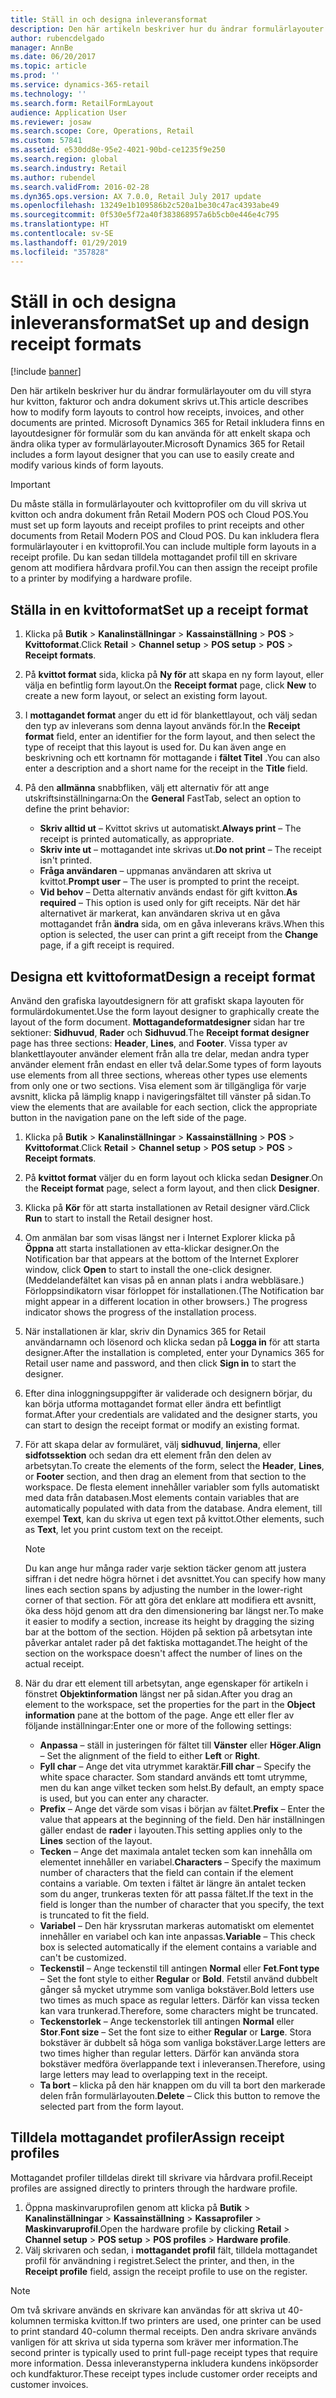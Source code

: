 ```yaml
---
title: Ställ in och designa inleveransformat
description: Den här artikeln beskriver hur du ändrar formulärlayouter om du vill styra hur kvitton, fakturor och andra dokument skrivs ut. Microsoft Dynamics 365 for Retail inkludera finns en layoutdesigner för formulär som du kan använda för att enkelt skapa och ändra olika typer av formulärlayouter.
author: rubencdelgado
manager: AnnBe
ms.date: 06/20/2017
ms.topic: article
ms.prod: ''
ms.service: dynamics-365-retail
ms.technology: ''
ms.search.form: RetailFormLayout
audience: Application User
ms.reviewer: josaw
ms.search.scope: Core, Operations, Retail
ms.custom: 57841
ms.assetid: e530dd8e-95e2-4021-90bd-ce1235f9e250
ms.search.region: global
ms.search.industry: Retail
ms.author: rubendel
ms.search.validFrom: 2016-02-28
ms.dyn365.ops.version: AX 7.0.0, Retail July 2017 update
ms.openlocfilehash: 13249e1b109586b2c520a1be30c47ac4393abe49
ms.sourcegitcommit: 0f530e5f72a40f383868957a6b5cb0e446e4c795
ms.translationtype: HT
ms.contentlocale: sv-SE
ms.lasthandoff: 01/29/2019
ms.locfileid: "357828"
---
```

# <a name="set-up-and-design-receipt-formats"></a><span data-ttu-id="95aa3-104">Ställ in och designa inleveransformat</span><span class="sxs-lookup"><span data-stu-id="95aa3-104">Set up and design receipt formats</span></span>

[!include [banner](includes/banner.md)]

<span data-ttu-id="95aa3-105">Den här artikeln beskriver hur du ändrar formulärlayouter om du vill styra hur kvitton, fakturor och andra dokument skrivs ut.</span><span class="sxs-lookup"><span data-stu-id="95aa3-105">This article describes how to modify form layouts to control how receipts, invoices, and other documents are printed.</span></span> <span data-ttu-id="95aa3-106">Microsoft Dynamics 365 for Retail inkludera finns en layoutdesigner för formulär som du kan använda för att enkelt skapa och ändra olika typer av formulärlayouter.</span><span class="sxs-lookup"><span data-stu-id="95aa3-106">Microsoft Dynamics 365 for Retail includes a form layout designer that you can use to easily create and modify various kinds of form layouts.</span></span>

> [!IMPORTANT]
> <span data-ttu-id="95aa3-107">Du måste ställa in formulärlayouter och kvittoprofiler om du vill skriva ut kvitton och andra dokument från Retail Modern POS och Cloud POS.</span><span class="sxs-lookup"><span data-stu-id="95aa3-107">You must set up form layouts and receipt profiles to print receipts and other documents from Retail Modern POS and Cloud POS.</span></span> <span data-ttu-id="95aa3-108">Du kan inkludera flera formulärlayouter i en kvittoprofil.</span><span class="sxs-lookup"><span data-stu-id="95aa3-108">You can include multiple form layouts in a receipt profile.</span></span> <span data-ttu-id="95aa3-109">Du kan sedan tilldela mottagandet profil till en skrivare genom att modifiera hårdvara profil.</span><span class="sxs-lookup"><span data-stu-id="95aa3-109">You can then assign the receipt profile to a printer by modifying a hardware profile.</span></span>

## <a name="set-up-a-receipt-format"></a><span data-ttu-id="95aa3-110">Ställa in en kvittoformat</span><span class="sxs-lookup"><span data-stu-id="95aa3-110">Set up a receipt format</span></span>

1. <span data-ttu-id="95aa3-111">Klicka på **Butik** &gt; **Kanalinställningar** &gt; **Kassainställning** &gt; **POS** &gt; **Kvittoformat**.</span><span class="sxs-lookup"><span data-stu-id="95aa3-111">Click **Retail** &gt; **Channel setup** &gt; **POS setup** &gt; **POS** &gt; **Receipt formats**.</span></span>
2. <span data-ttu-id="95aa3-112">På **kvittot format** sida, klicka på **Ny för** att skapa en ny form layout, eller välja en befintlig form layout.</span><span class="sxs-lookup"><span data-stu-id="95aa3-112">On the **Receipt format** page, click **New** to create a new form layout, or select an existing form layout.</span></span>
3. <span data-ttu-id="95aa3-113">I **mottagandet format** anger du ett id för blankettlayout, och välj sedan den typ av inleverans som denna layout används för.</span><span class="sxs-lookup"><span data-stu-id="95aa3-113">In the **Receipt format** field, enter an identifier for the form layout, and then select the type of receipt that this layout is used for.</span></span> <span data-ttu-id="95aa3-114">Du kan även ange en beskrivning och ett kortnamn för mottagande i **fältet Titel** .</span><span class="sxs-lookup"><span data-stu-id="95aa3-114">You can also enter a description and a short name for the receipt in the **Title** field.</span></span>
4. <span data-ttu-id="95aa3-115">På den **allmänna** snabbfliken, välj ett alternativ för att ange utskriftsinställningarna:</span><span class="sxs-lookup"><span data-stu-id="95aa3-115">On the **General** FastTab, select an option to define the print behavior:</span></span>

    - <span data-ttu-id="95aa3-116">**Skriv alltid ut** – Kvittot skrivs ut automatiskt.</span><span class="sxs-lookup"><span data-stu-id="95aa3-116">**Always print** – The receipt is printed automatically, as appropriate.</span></span>
    - <span data-ttu-id="95aa3-117">**Skriv inte ut** – mottagandet inte skrivas ut.</span><span class="sxs-lookup"><span data-stu-id="95aa3-117">**Do not print** – The receipt isn't printed.</span></span>
    - <span data-ttu-id="95aa3-118">**Fråga användaren** – uppmanas användaren att skriva ut kvittot.</span><span class="sxs-lookup"><span data-stu-id="95aa3-118">**Prompt user** – The user is prompted to print the receipt.</span></span>
    - <span data-ttu-id="95aa3-119">**Vid behov** – Detta alternativ används endast för gift kvitton.</span><span class="sxs-lookup"><span data-stu-id="95aa3-119">**As required** – This option is used only for gift receipts.</span></span> <span data-ttu-id="95aa3-120">När det här alternativet är markerat, kan användaren skriva ut en gåva mottagandet från **ändra** sida, om en gåva inleverans krävs.</span><span class="sxs-lookup"><span data-stu-id="95aa3-120">When this option is selected, the user can print a gift receipt from the **Change** page, if a gift receipt is required.</span></span>

## <a name="design-a-receipt-format"></a><span data-ttu-id="95aa3-121">Designa ett kvittoformat</span><span class="sxs-lookup"><span data-stu-id="95aa3-121">Design a receipt format</span></span>

<span data-ttu-id="95aa3-122">Använd den grafiska layoutdesignern för att grafiskt skapa layouten för formulärdokumentet.</span><span class="sxs-lookup"><span data-stu-id="95aa3-122">Use the form layout designer to graphically create the layout of the form document.</span></span> <span data-ttu-id="95aa3-123">**Mottagandeformatdesigner** sidan har tre sektioner: **Sidhuvud**, **Rader** och **Sidhuvud**.</span><span class="sxs-lookup"><span data-stu-id="95aa3-123">The **Receipt format designer** page has three sections: **Header**, **Lines**, and **Footer**.</span></span> <span data-ttu-id="95aa3-124">Vissa typer av blankettlayouter använder element från alla tre delar, medan andra typer använder element från endast en eller två delar.</span><span class="sxs-lookup"><span data-stu-id="95aa3-124">Some types of form layouts use elements from all three sections, whereas other types use elements from only one or two sections.</span></span> <span data-ttu-id="95aa3-125">Visa element som är tillgängliga för varje avsnitt, klicka på lämplig knapp i navigeringsfältet till vänster på sidan.</span><span class="sxs-lookup"><span data-stu-id="95aa3-125">To view the elements that are available for each section, click the appropriate button in the navigation pane on the left side of the page.</span></span>

1. <span data-ttu-id="95aa3-126">Klicka på **Butik** &gt; **Kanalinställningar** &gt; **Kassainställning** &gt; **POS** &gt; **Kvittoformat**.</span><span class="sxs-lookup"><span data-stu-id="95aa3-126">Click **Retail** &gt; **Channel setup** &gt; **POS setup** &gt; **POS** &gt; **Receipt formats**.</span></span>
2. <span data-ttu-id="95aa3-127">På **kvittot format** väljer du en form layout och klicka sedan **Designer**.</span><span class="sxs-lookup"><span data-stu-id="95aa3-127">On the **Receipt format** page, select a form layout, and then click **Designer**.</span></span>
3. <span data-ttu-id="95aa3-128">Klicka på **Kör** för att starta installationen av Retail designer värd.</span><span class="sxs-lookup"><span data-stu-id="95aa3-128">Click **Run** to start to install the Retail designer host.</span></span>
4. <span data-ttu-id="95aa3-129">Om anmälan bar som visas längst ner i Internet Explorer klicka på **Öppna** att starta installationen av etta-klickar designer.</span><span class="sxs-lookup"><span data-stu-id="95aa3-129">On the Notification bar that appears at the bottom of the Internet Explorer window, click **Open** to start to install the one-click designer.</span></span> <span data-ttu-id="95aa3-130">(Meddelandefältet kan visas på en annan plats i andra webbläsare.) Förloppsindikatorn visar förloppet för installationen.</span><span class="sxs-lookup"><span data-stu-id="95aa3-130">(The Notification bar might appear in a different location in other browsers.) The progress indicator shows the progress of the installation process.</span></span>
5. <span data-ttu-id="95aa3-131">När installationen är klar, skriv din Dynamics 365 for Retail användarnamn och lösenord och klicka sedan på **Logga in** för att starta designer.</span><span class="sxs-lookup"><span data-stu-id="95aa3-131">After the installation is completed, enter your Dynamics 365 for Retail user name and password, and then click **Sign in** to start the designer.</span></span>
6. <span data-ttu-id="95aa3-132">Efter dina inloggningsuppgifter är validerade och designern börjar, du kan börja utforma mottagandet format eller ändra ett befintligt format.</span><span class="sxs-lookup"><span data-stu-id="95aa3-132">After your credentials are validated and the designer starts, you can start to design the receipt format or modify an existing format.</span></span>
7. <span data-ttu-id="95aa3-133">För att skapa delar av formuläret, välj **sidhuvud**, **linjerna**, eller **sidfotssektion** och sedan dra ett element från den delen av arbetsytan.</span><span class="sxs-lookup"><span data-stu-id="95aa3-133">To create the elements of the form, select the **Header**, **Lines**, or **Footer** section, and then drag an element from that section to the workspace.</span></span> <span data-ttu-id="95aa3-134">De flesta element innehåller variabler som fylls automatiskt med data från databasen.</span><span class="sxs-lookup"><span data-stu-id="95aa3-134">Most elements contain variables that are automatically populated with data from the database.</span></span> <span data-ttu-id="95aa3-135">Andra element, till exempel **Text**, kan du skriva ut egen text på kvittot.</span><span class="sxs-lookup"><span data-stu-id="95aa3-135">Other elements, such as **Text**, let you print custom text on the receipt.</span></span>

    > [!NOTE]
    > <span data-ttu-id="95aa3-136">Du kan ange hur många rader varje sektion täcker genom att justera siffran i det nedre högra hörnet i det avsnittet.</span><span class="sxs-lookup"><span data-stu-id="95aa3-136">You can specify how many lines each section spans by adjusting the number in the lower-right corner of that section.</span></span> <span data-ttu-id="95aa3-137">För att göra det enklare att modifiera ett avsnitt, öka dess höjd genom att dra den dimensionering bar längst ner.</span><span class="sxs-lookup"><span data-stu-id="95aa3-137">To make it easier to modify a section, increase its height by dragging the sizing bar at the bottom of the section.</span></span> <span data-ttu-id="95aa3-138">Höjden på sektion på arbetsytan inte påverkar antalet rader på det faktiska mottagandet.</span><span class="sxs-lookup"><span data-stu-id="95aa3-138">The height of the section on the workspace doesn't affect the number of lines on the actual receipt.</span></span>

8. <span data-ttu-id="95aa3-139">När du drar ett element till arbetsytan, ange egenskaper för artikeln i fönstret **Objektinformation** längst ner på sidan.</span><span class="sxs-lookup"><span data-stu-id="95aa3-139">After you drag an element to the workspace, set the properties for the part in the **Object information** pane at the bottom of the page.</span></span> <span data-ttu-id="95aa3-140">Ange ett eller fler av följande inställningar:</span><span class="sxs-lookup"><span data-stu-id="95aa3-140">Enter one or more of the following settings:</span></span>

    - <span data-ttu-id="95aa3-141">**Anpassa** – ställ in justeringen för fältet till **Vänster** eller **Höger**.</span><span class="sxs-lookup"><span data-stu-id="95aa3-141">**Align** – Set the alignment of the field to either **Left** or **Right**.</span></span>
    - <span data-ttu-id="95aa3-142">**Fyll char** – Ange det vita utrymmet karaktär.</span><span class="sxs-lookup"><span data-stu-id="95aa3-142">**Fill char** – Specify the white space character.</span></span> <span data-ttu-id="95aa3-143">Som standard används ett tomt utrymme, men du kan ange vilket tecken som helst.</span><span class="sxs-lookup"><span data-stu-id="95aa3-143">By default, an empty space is used, but you can enter any character.</span></span>
    - <span data-ttu-id="95aa3-144">**Prefix** – Ange det värde som visas i början av fältet.</span><span class="sxs-lookup"><span data-stu-id="95aa3-144">**Prefix** – Enter the value that appears at the beginning of the field.</span></span> <span data-ttu-id="95aa3-145">Den här inställningen gäller endast de **rader** i layouten.</span><span class="sxs-lookup"><span data-stu-id="95aa3-145">This setting applies only to the **Lines** section of the layout.</span></span>
    - <span data-ttu-id="95aa3-146">**Tecken** – Ange det maximala antalet tecken som kan innehålla om elementet innehåller en variabel.</span><span class="sxs-lookup"><span data-stu-id="95aa3-146">**Characters** – Specify the maximum number of characters that the field can contain if the element contains a variable.</span></span> <span data-ttu-id="95aa3-147">Om texten i fältet är längre än antalet tecken som du anger, trunkeras texten för att passa fältet.</span><span class="sxs-lookup"><span data-stu-id="95aa3-147">If the text in the field is longer than the number of character that you specify, the text is truncated to fit the field.</span></span>
    - <span data-ttu-id="95aa3-148">**Variabel** – Den här kryssrutan markeras automatiskt om elementet innehåller en variabel och kan inte anpassas.</span><span class="sxs-lookup"><span data-stu-id="95aa3-148">**Variable** – This check box is selected automatically if the element contains a variable and can't be customized.</span></span>
    - <span data-ttu-id="95aa3-149">**Teckenstil** – Ange teckenstil till antingen **Normal** eller **Fet**.</span><span class="sxs-lookup"><span data-stu-id="95aa3-149">**Font type** – Set the font style to either **Regular** or **Bold**.</span></span> <span data-ttu-id="95aa3-150">Fetstil använd dubbelt gånger så mycket utrymme som vanliga bokstäver.</span><span class="sxs-lookup"><span data-stu-id="95aa3-150">Bold letters use two times as much space as regular letters.</span></span> <span data-ttu-id="95aa3-151">Därför kan vissa tecken kan vara trunkerad.</span><span class="sxs-lookup"><span data-stu-id="95aa3-151">Therefore, some characters might be truncated.</span></span>
    - <span data-ttu-id="95aa3-152">**Teckenstorlek** – Ange teckenstorlek till antingen **Normal** eller **Stor**.</span><span class="sxs-lookup"><span data-stu-id="95aa3-152">**Font size** – Set the font size to either **Regular** or **Large**.</span></span> <span data-ttu-id="95aa3-153">Stora bokstäver är dubbelt så höga som vanliga bokstäver.</span><span class="sxs-lookup"><span data-stu-id="95aa3-153">Large letters are two times higher than regular letters.</span></span> <span data-ttu-id="95aa3-154">Därför kan använda stora bokstäver medföra överlappande text i inleveransen.</span><span class="sxs-lookup"><span data-stu-id="95aa3-154">Therefore, using large letters may lead to overlapping text in the receipt.</span></span>
    - <span data-ttu-id="95aa3-155">**Ta bort** – klicka på den här knappen om du vill ta bort den markerade delen från formulärlayouten.</span><span class="sxs-lookup"><span data-stu-id="95aa3-155">**Delete** – Click this button to remove the selected part from the form layout.</span></span>

## <a name="assign-receipt-profiles"></a><span data-ttu-id="95aa3-156">Tilldela mottagandet profiler</span><span class="sxs-lookup"><span data-stu-id="95aa3-156">Assign receipt profiles</span></span>

<span data-ttu-id="95aa3-157">Mottagandet profiler tilldelas direkt till skrivare via hårdvara profil.</span><span class="sxs-lookup"><span data-stu-id="95aa3-157">Receipt profiles are assigned directly to printers through the hardware profile.</span></span>

1. <span data-ttu-id="95aa3-158">Öppna maskinvaruprofilen genom att klicka på **Butik** &gt; **Kanalinställningar** &gt; **Kassainställning** &gt; **Kassaprofiler** &gt; **Maskinvaruprofil**.</span><span class="sxs-lookup"><span data-stu-id="95aa3-158">Open the hardware profile by clicking **Retail** &gt; **Channel setup** &gt; **POS setup** &gt; **POS profiles** &gt; **Hardware profile**.</span></span>
2. <span data-ttu-id="95aa3-159">Välj skrivaren och sedan, i **mottagandet profil** fält, tilldela mottagandet profil för användning i registret.</span><span class="sxs-lookup"><span data-stu-id="95aa3-159">Select the printer, and then, in the **Receipt profile** field, assign the receipt profile to use on the register.</span></span>

> [!NOTE]
> <span data-ttu-id="95aa3-160">Om två skrivare används en skrivare kan användas för att skriva ut 40-kolumnen termiska kvitton.</span><span class="sxs-lookup"><span data-stu-id="95aa3-160">If two printers are used, one printer can be used to print standard 40-column thermal receipts.</span></span> <span data-ttu-id="95aa3-161">Den andra skrivare används vanligen för att skriva ut sida typerna som kräver mer information.</span><span class="sxs-lookup"><span data-stu-id="95aa3-161">The second printer is typically used to print full-page receipt types that require more information.</span></span> <span data-ttu-id="95aa3-162">Dessa inleveranstyperna inkludera kundens inköpsorder och kundfakturor.</span><span class="sxs-lookup"><span data-stu-id="95aa3-162">These receipt types include customer order receipts and customer invoices.</span></span>
